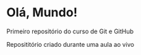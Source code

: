 # Olá, Mundo!
 Primeiro repositório do curso de Git e GitHub

Reposititório criado durante uma aula ao vivo